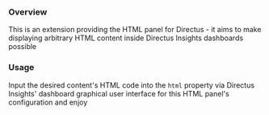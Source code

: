 ### Overview
This is an extension providing the HTML panel for Directus - it aims to make displaying arbitrary HTML content inside Directus Insights dashboards possible
### Usage

Input the desired content's HTML code into the `html` property via Directus Insights' dashboard graphical user interface for this HTML panel's configuration and enjoy